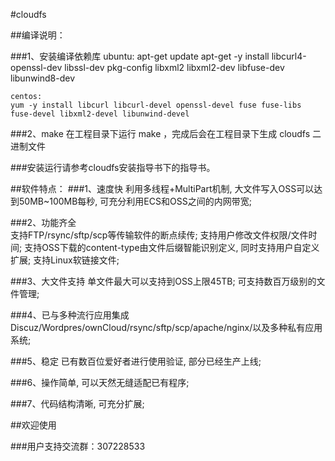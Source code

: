 #cloudfs

##编译说明：

###1、安装编译依赖库
	ubuntu: 
	apt-get update
	apt-get -y install libcurl4-openssl-dev libssl-dev pkg-config libxml2 libxml2-dev libfuse-dev libunwind8-dev

	centos: 
	yum -y install libcurl libcurl-devel openssl-devel fuse fuse-libs fuse-devel libxml2-devel libunwind-devel

###2、make
	在工程目录下运行 make ，完成后会在工程目录下生成 cloudfs 二进制文件

###安装运行请参考cloudfs安装指导书下的指导书。


##软件特点：
###1、速度快 
    利用多线程+MultiPart机制, 大文件写入OSS可以达到50MB~100MB每秒, 可充分利用ECS和OSS之间的内网带宽;

###2、功能齐全     
	支持FTP/rsync/sftp/scp等传输软件的断点续传;
    支持用户修改文件权限/文件时间;
	支持OSS下载的content-type由文件后缀智能识别定义, 同时支持用户自定义扩展;
	支持Linux软链接文件;
	
###3、大文件支持
    单文件最大可以支持到OSS上限45TB;
    可支持数百万级别的文件管理;	

###4、已与多种流行应用集成
    Discuz/Wordpres/ownCloud/rsync/sftp/scp/apache/nginx/以及多种私有应用系统;

###5、稳定	
    已有数百位爱好者进行使用验证, 部分已经生产上线;

###6、操作简单, 可以天然无缝适配已有程序;	
	
###7、代码结构清晰, 可充分扩展;	

##欢迎使用

###用户支持交流群：307228533
